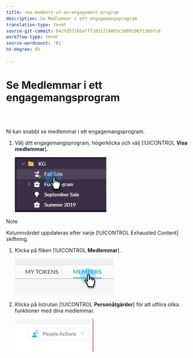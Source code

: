 ```yaml
---
title: see-members-of-an-engagement-program
description: Se Medlemmar i ett engagemangsprogram
translation-type: tm+mt
source-git-commit: 642fd57105afff1031f18883c5809206f136b7c6
workflow-type: tm+mt
source-wordcount: '61'
ht-degree: 0%

---
```



# Se Medlemmar i ett engagemangsprogram

<br> 

Ni kan snabbt se medlemmar i ett engagemangsprogram.

1. Välj ditt engagemangsprogram, högerklicka och välj [!UICONTROL **Visa medlemmar**].

   ![Bild ett](/help/sky/assets/engagement-programs/see-members-of-an-engagement-program/see-members-of-an-engagement-program-1.png)

>[!NOTE]
>
>Kolumnvärdet uppdateras efter varje [!UICONTROL Exhausted Content] skiftning.

1. Klicka på fliken [!UICONTROL **Medlemmar**] .

   ![Bild två](/help/sky/assets/engagement-programs/see-members-of-an-engagement-program/see-members-of-an-engagement-program-2.png)

1. Klicka på listrutan [!UICONTROL **Personåtgärder**] för att utföra olika funktioner med dina medlemmar.

   ![Bild tre](/help/sky/assets/engagement-programs/see-members-of-an-engagement-program/see-members-of-an-engagement-program-3.png)
